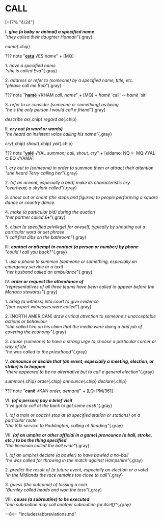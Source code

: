 # CALL

[=17% "4/24"]

I. ***give (a baby or animal) a specified name***<br>
*"they called their daughter Hannah"*{.gray}

*name*{.chip}

??? note "[**esta**](https://eldamo.org/content/words/word-2392950285.html) √ES *name*"
	+ [MQ]

1\. *have a specified name*<br>
*"she is called Eva"*{.gray}

2\. *address or refer to (someone) by a specified name, title, etc.*<br>
*"please call me Bob"*{.gray}

??? note "[**hamë**](https://eldamo.org/content/words/word-3658932543.html) √KHAM *call, name*"
	+ [MQ]
	+ *hamë* 'call' &ac; *hamë* 'sit'

3\. *refer to or consider (someone or something) as being*<br>
*"he's the only person I would call a friend"*{.gray}

*describe as*{.chip} *regard as*{.chip}

II. ***cry out (a word or words)***<br>
*"he heard an insistent voice calling his name"*{.gray}

*cry*{.chip} *shout*{.chip} *yell*{.chip}

??? note "[**yalë**](https://eldamo.org/content/words/word-1829080773.html) √YAL *summon; call, shout, cry*"
	+ [eldamo: NQ &larr; MQ √YAL &sube; EQ √YAMA]

1\. *cry out to (someone) in order to summon them or attract their attention*<br>
*"she heard Terry calling her"*{.gray}

2\. *(of an animal, especially a bird) make its characteristic cry*<br>
*"overhead, a skylark called"*{.gray}

3\. *shout out or chant (the steps and figures) to people performing a square dance or country dance.*

4\. *make (a particular bid) during the auction*<br>
*"her partner called 6♠"*{.gray}

5\. *claim (a specified privilege) for oneself, typically by shouting out a particular word or set phrase*<br>
*"I call first dibs on the bathroom"*{.gray}

III. ***contact or attempt to contact (a person or number) by phone***<br>
*"could I call you back?"*{.gray}

1\. *use a phone to summon (someone or something, especially an emergency service or a taxi)*<br>
*"her husband called an ambulance"*{.gray}

IV. ***order or request the attendance of***<br>
*"representatives of all three teams have been called to appear before the Monaco stewards"*{.gray}

1\. *bring (a witness) into court to give evidence*<br>
*"four expert witnesses were called"*{.gray}

2\. [NORTH AMERICAN] *draw critical attention to someone's unacceptable actions or behaviour*<br>
*"she called him on his claim that the media were doing a bad job of covering the economy"*{.gray}

3\. *cause (someone) to have a strong urge to choose a particular career or way of life*<br>
*"he was called to the priesthood"*{.gray}

V. ***announce or decide that (an event, especially a meeting, election, or strike) is to happen***<br>
*"there appeared to be no alternative but to call a general election"*{.gray}

*summon*{.chip} *order*{.chip} *announce*{.chip} *declare*{.chip}

??? note "**canë** √KAN *order, demand*"
	+ [LQ: PM/361]

VI. ***(of a person) pay a brief visit***<br>
*"I've got to call at the bank to get some cash"*{.gray}

1\. *(of a train or coach) stop at (a specified station or stations) on a particular route*<br>
*"the 8.15 service to Paddington, calling at Reading"*{.gray}

VII. ***(of an umpire or other official in a game) pronounce (a ball, stroke, etc.) to be the thing specified***<br>
*"the linesman called the ball wide"*{.gray}

1\. *(of an umpire) declare (a bowler) to have bowled a no-ball*<br>
*"he was called for throwing in the match against Hampshire"*{.gray}

2\. *predict the result of (a future event, especially an election or a vote)*<br>
*"in the Midlands the race remains too close to call"*{.gray}

3\. *guess (the outcome) of tossing a coin*<br>
*"Burnley called heads and won the toss"*{.gray}

VIII. ***cause (a subroutine) to be executed***<br>
*"one subroutine may call another subroutine (or itself)"*{.gray}

--8<-- "includes/abbreviations.md"